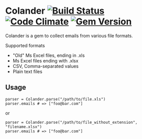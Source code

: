 Colander [![Build Status](https://secure.travis-ci.org/mynewsdesk/colander.png?branch=master)](http://travis-ci.org/mynewsdesk/colander) [![Code Climate](https://codeclimate.com/repos/5295f61c89af7e32360008e1/badges/ca34746eb282fe18720b/gpa.png)](https://codeclimate.com/repos/5295f61c89af7e32360008e1/feed) [![Gem Version](https://badge.fury.io/rb/colander.png)](http://badge.fury.io/rb/colander) 
==============
Colander is a gem to collect emails from various file formats.

Supported formats

  * "Old" Ms Excel files, ending in .xls
  * Ms Excel files ending with .xlsx
  * CSV, Comma-separated values
  * Plain text files

Usage
-----

    parser = Colander.parse("/path/to/file.xls")
    parser.emails # => ["foo@bar.com"]

or

    parser = Colander.parse("/path/to/file_without_extension", "filename.xlsx")
    parser.emails # => ["foo@bar.com"]


